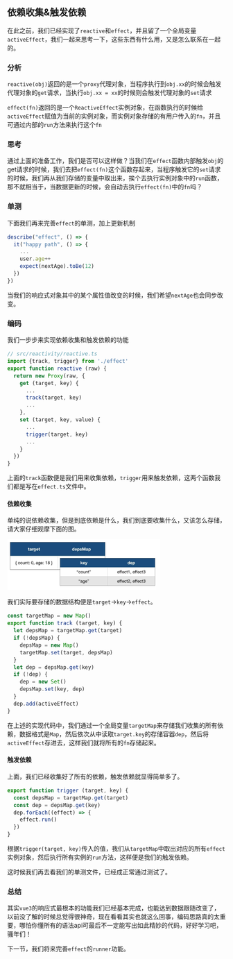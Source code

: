 ## 依赖收集&触发依赖

在此之前，我们已经实现了`reactive`和`effect`，并且留了一个全局变量`activeEffect`，我们一起来思考一下，这些东西有什么用，又是怎么联系在一起的。

### 分析

`reactive(obj)`返回的是一个`proxy`代理对象，当程序执行到`obj.xx`的时候会触发代理对象的`get`请求，当执行`obj.xx = xx`的时候则会触发代理对象的`set`请求

`effect(fn)`返回的是一个`ReactiveEffect`实例对象，在函数执行的时候给`activeEffect`赋值为当前的实例对象，而实例对象存储的有用户传入的`fn`，并且可通过内部的`run`方法来执行这个`fn`

### 思考

通过上面的准备工作，我们是否可以这样做？当我们在`effect`函数内部触发`obj`的get请求的时候，我们去把`effect(fn)`这个函数存起来，当程序触发它的`set`请求的时候，我们再从我们存储的变量中取出来，挨个去执行实例对象中的`run`函数，那不就相当于，当数据更新的时候，会自动去执行`effect(fn)`中的`fn`吗？

### 单测

下面我们再来完善`effect`的单测，加上更新机制

``` javascript
describe("effect", () => {
  it("happy path", () => {
    ...
    user.age++
    expect(nextAge).toBe(12)
  })
})
```

当我们的响应式对象其中的某个属性值改变的时候，我们希望`nextAge`也会同步改变。

### 编码

我们一步步来实现依赖收集和触发依赖的功能

``` javascript
// src/reactivity/reactive.ts
import {track, trigger} from './effect'
export function reactive (raw) {
  return new Proxy(raw, {
    get (target, key) {
      ...
      track(target, key)
      ...
    },
    set (target, key, value) {
      ...
      trigger(target, key)
      ...
    }
  })
}
```

上面的`track`函数便是我们用来收集依赖，`trigger`用来触发依赖，这两个函数我们都是写在`effect.ts`文件中。

#### 依赖收集

单纯的说依赖收集，但是到底依赖是什么，我们到底要收集什么，又该怎么存储，请大家仔细观摩下面的图。

<img src="doc/img/img1.jpeg" style="width: 70%;">

我们实际要存储的数据结构便是`target`->`key`->`effect`。


``` javascript
const targetMap = new Map()
export function track (target, key) {
  let depsMap = targetMap.get(target)
  if (!depsMap) {
    depsMap = new Map()
    targetMap.set(target, depsMap)
  }
  let dep = depsMap.get(key)
  if (!dep) {
    dep = new Set()
    depsMap.set(key, dep)
  }
  dep.add(activeEffect)
}
```

在上述的实现代码中，我们通过一个全局变量`targetMap`来存储我们收集的所有依赖，数据格式是`Map`，然后依次从中读取`target.key`的存储容器`dep`，然后将`activeEffect`存进去，这样我们就将所有的`fn`存储起来。

#### 触发依赖

上面，我们已经收集好了所有的依赖，触发依赖就显得简单多了。

``` javascript
export function trigger (target, key) {
  const depsMap = targetMap.get(target)
  const dep = depsMap.get(key)
  dep.forEach((effect) => {
    effect.run()
  })
}
```

根据`trigger(target, key)`传入的值，我们从`targetMap`中取出对应的所有`effect`实例对象，然后执行所有实例的`run`方法，这样便是我们的触发依赖。

这时候我们再去看我们的单测文件，已经成正常通过测试了。

### 总结

其实`vue3`的响应式最根本的功能我们已经基本完成，也能达到数据跟随改变了，以前没了解的时候总觉得很神奇，现在看看其实也就这么回事，编码思路真的太重要，哪怕你懂所有的语法api可最后不一定能写出如此精妙的代码，好好学习吧，骚年们！

下一节，我们将来完善`effect`的`runner`功能。